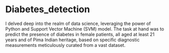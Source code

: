 # Diabetes_detection
I delved deep into the realm of data science, leveraging the power of Python and Support Vector Machine (SVM) model. The task at hand was to predict the presence of diabetes in female patients, all aged at least 21 years and of Pima Indian heritage, based on specific diagnostic measurements meticulously curated from a vast dataset.
